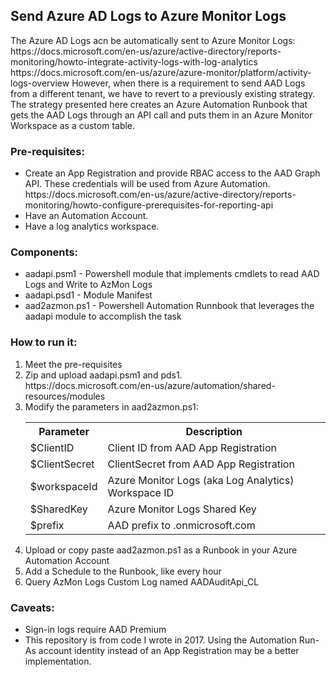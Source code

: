 <h2>Send Azure AD Logs to Azure Monitor Logs</h2>
The Azure AD Logs acn be automatically sent to Azure Monitor Logs:<br/>
https://docs.microsoft.com/en-us/azure/active-directory/reports-monitoring/howto-integrate-activity-logs-with-log-analytics
https://docs.microsoft.com/en-us/azure/azure-monitor/platform/activity-logs-overview
However, when there is a requirement to send AAD Logs from a different tenant, we have to revert to a previously existing strategy.
The strategy presented here creates an Azure Automation Runbook that gets the AAD Logs through an API call and puts them in an Azure Monitor Workspace as a custom table.
<br/>
<h3>Pre-requisites:</h3>
<ul>
<li>Create an App Registration and provide RBAC access to the AAD Graph API. These credentials will be used from Azure Automation.  <br/>
https://docs.microsoft.com/en-us/azure/active-directory/reports-monitoring/howto-configure-prerequisites-for-reporting-api
<li>Have an Automation Account.
<li>Have a log analytics workspace.
</ul>
<h3>Components:</h3>
<ul>
<li>aadapi.psm1 - Powershell module that implements cmdlets to read AAD Logs and Write to AzMon Logs
<li>aadapi.psd1 - Module Manifest
<li>aad2azmon.ps1 - Powershell Automation Runnbook that leverages the aadapi module to accomplish the task
</ul>
<h3>How to run it:</h3>
<ol>
<li>Meet the pre-requisites
<li>Zip and upload aadapi.psm1 and pds1. <br/>https://docs.microsoft.com/en-us/azure/automation/shared-resources/modules
<li>Modify the parameters in aad2azmon.ps1:<br>
  <table>
    <tr><th>Parameter</th><th>Description</th></tr>
    <tr><td>$ClientID</td><td>Client ID from AAD App Registration</td></tr>
    <tr><td>$ClientSecret</td><td>ClientSecret from AAD App Registration</td></tr>
    <tr><td>$workspaceId</td><td>Azure Monitor Logs (aka Log Analytics) Workspace ID</td></tr>
    <tr><td>$SharedKey</td><td>Azure Monitor Logs Shared Key </td></tr>
     <tr><td>$prefix</td><td>AAD prefix to .onmicrosoft.com </td></tr>
  </table>
<li>Upload or copy paste aad2azmon.ps1 as a Runbook in your Azure Automation Account
<li>Add a Schedule to the Runbook, like every hour
<li>Query AzMon Logs Custom Log named AADAuditApi_CL 
</ol>

<h3>Caveats:</h3>
<ul>
<li>Sign-in logs require AAD Premium
<li>This repository is from code I wrote in 2017.  Using the Automation Run-As account identity instead of an App Registration may be a better implementation.
</ul>




